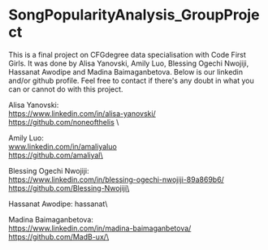 # SongPopularityAnalysis_GroupProject

This is a final project on CFGdegree data specialisation with Code First Girls. It was done by Alisa Yanovski, Amily Luo, Blessing Ogechi Nwojiji, Hassanat Awodipe and Madina Baimaganbetova. Below is our linkedin and/or github profile. Feel free to contact if there's any doubt in what you can or cannot do with this project.

Alisa Yanovski: \
https://www.linkedin.com/in/alisa-yanovski/ \
https://github.com/noneofthelis \

Amily Luo:\
www.linkedin.com/in/amaliyaluo \
https://github.com/amaliyal\

Blessing Ogechi Nwojiji: \
https://www.linkedin.com/in/blessing-ogechi-nwojiji-89a869b6/ \
https://github.com/Blessing-Nwojiji\

Hassanat Awodipe: hassanat\

Madina Baimaganbetova: \
https://www.linkedin.com/in/madina-baimaganbetova/  \
https://github.com/MadB-ux/\
